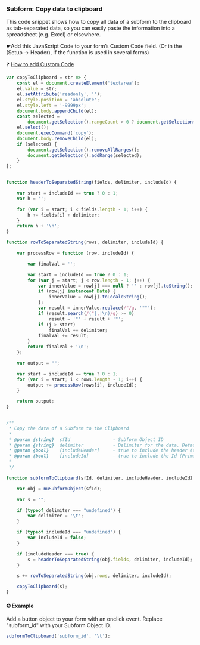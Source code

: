 ### Subform: Copy data to clipboard

This code snippet shows how to copy all data of a subform to the clipboard as tab-separated data, so you can easily paste the information into a spreadsheet (e.g. Excel) or elsewhere. 

☛Add this JavaScript Code to your form’s Custom Code field. (Or in the (Setup -> Header), if the function is used in several forms)

❓ [How to add Custom Code](/common/form_add_custom_code_javascript.gif)


```javascript
var copyToClipboard = str => {
    const el = document.createElement('textarea');
    el.value = str;
    el.setAttribute('readonly', '');
    el.style.position = 'absolute';
    el.style.left = '-9999px';
    document.body.appendChild(el);
    const selected =
        document.getSelection().rangeCount > 0 ? document.getSelection().getRangeAt(0) : false;
    el.select();
    document.execCommand('copy');
    document.body.removeChild(el);
    if (selected) {
        document.getSelection().removeAllRanges();
        document.getSelection().addRange(selected);
    }
};


function headerToSeparatedString(fields, delimiter, includeId) {

    var start = includeId == true ? 0 : 1;
    var h = '';

    for (var i = start; i < fields.length - 1; i++) {
        h += fields[i] + delimiter;
    }
    return h + '\n';
}

function rowToSeparatedString(rows, delimiter, includeId) {

    var processRow = function (row, includeId) {

        var finalVal = '';

        var start = includeId == true ? 0 : 1;
        for (var j = start; j < row.length - 1; j++) {
            var innerValue = row[j] === null ? '' : row[j].toString();
            if (row[j] instanceof Date) {
                innerValue = row[j].toLocaleString();
            };
            var result = innerValue.replace(/"/g, '""');
            if (result.search(/("|,|\n)/g) >= 0)
                result = '"' + result + '"';
            if (j > start)
                finalVal += delimiter;
            finalVal += result;
        }
        return finalVal + '\n';
    };

    var output = "";

    var start = includeId == true ? 0 : 1;
    for (var i = start; i < rows.length - 1; i++) {
        output += processRow(rows[i], includeId);
    }

    return output;
}


/**
 * Copy the data of a Subform to the Clipboard
 *
 * @param {string}  sfId                - Subform Object ID
 * @param {string}  delimiter       	- Delimiter for the data. Default: \t  (tabulator)
 * @param {bool}    [includeHeader]     - true to include the header (titles)
 * @param {bool}    [includeId]  	    - true to include the Id (Primary Key)
 *
 */

function subformToClipboard(sfId, delimiter, includeHeader, includeId) {

    var obj = nuSubformObject(sfId);

    var s = "";

    if (typeof delimiter === "undefined") {
        var delimiter = '\t';
    }

    if (typeof includeId === "undefined") {
        var includeId = false;
    }

    if (includeHeader === true) {
        s = headerToSeparatedString(obj.fields, delimiter, includeId);
    }

    s += rowToSeparatedString(obj.rows, delimiter, includeId);

    copyToClipboard(s);
}
```

#### ✪ Example

Add a button object to your form with an onclick event. Replace "subform_id" with your Subform Object ID.

```javascript
subformToClipboard('subform_id', '\t');
```
